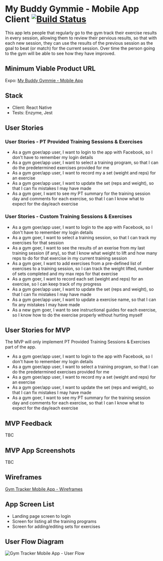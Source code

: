 # My Buddy Gymmie - Mobile App Client  [![Build Status](https://travis-ci.org/abandisch/gt-mobile.svg?branch=master)](https://travis-ci.org/abandisch/gt-mobile)

This app lets people that regularly go to the gym track their exercise results in every session, allowing them to review their pervious results, so that with each new session, they can use the results of the previous session as the goal to beat (or match) for the current session. Over time the person going to the gym will be able to see how they have improved.

## Minimum Viable Product URL

Expo: [My Buddy Gymmie - Mobile App](https://expo.io/@alexb/gym-tracker-mobile)

## Stack

* Client: React Native
* Tests: Enzyme, Jest

## User Stories

### User Stories - PT Provided Training Sessions & Exercises

* As a gym goer/app user, I want to login to the app with Facebook, so I don't have to remember my login details
* As a gym goer/app user, I want to select a training program, so that I can do the predetermined exercises provided for me
* As a gym goer/app user, I want to record my a set (weight and reps) for an exercise
* As a gym goer/app user, I want to update the set (reps and weight), so that I can fix mistakes I may have made
* As a gym goer, I want to see my PT summary for the training session day and comments for each exercise, so that I can I know what to expect for the day/each exercise

### User Stories - Custom Training Sessions & Exercises

* As a gym goer/app user, I want to login to the app with Facebook, so I don't have to remember my login details
* As a gym goer, I want to select a training session, so that I can track my exercises for that session
* As a gym goer, I want to see the results of an exerise from my last training session (if any), so that I know what weight to lift and how many reps to do for that exercise in my current training session
* As a gym goer, I want to add exercises from a pre-defined list of exercises to a training session, so I can track the weight lifted, number of sets completed and my max reps for that exercise
* As a gym goer, I want to record each set (weight and reps) for an exercise, so I can keep track of my progress
* As a gym goer/app user, I want to update the set (reps and weight), so that I can fix mistakes I may have made
* As a gym goer/app user, I want to update a exercise name, so that I can fix any mistakes I may have made
* As a new gym goer, I want to see instructional guides for each exercise, so I know how to do the exercise properly without hurting myself

## User Stories for MVP

The MVP will only implement PT Provided Training Sessions & Exercises part of the app.

* As a gym goer/app user, I want to login to the app with Facebook, so I don't have to remember my login details
* As a gym goer/app user, I want to select a training program, so that I can do the predetermined exercises provided for me
* As a gym goer/app user, I want to record my a set (weight and reps) for an exercise
* As a gym goer/app user, I want to update the set (reps and weight), so that I can fix mistakes I may have made
* As a gym goer, I want to see my PT summary for the training session day and comments for each exercise, so that I can I know what to expect for the day/each exercise

## MVP Feedback

TBC

## MVP App Screenshots

TBC

## Wireframes

[Gym Tracker Mobile App - Wireframes]( https://alexb-gt-wireframes.netlify.com/)

## App Screen List

* Landing page screen to login 
* Screen for listing all the training programs
* Screen for adding/editing sets for exercises

## User Flow Diagram

![Gym Tracker Mobile App - User Flow](https://github.com/abandisch/gym-tracker-mobile/blob/master/resources/mobile-app-user-flow.jpg)